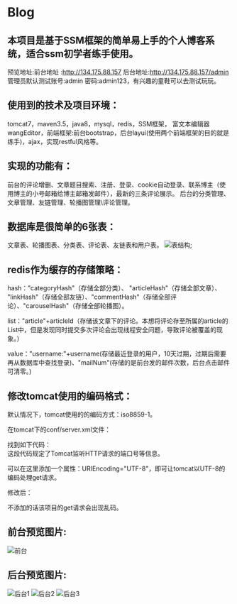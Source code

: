 # Blog
## 本项目是基于SSM框架的简单易上手的个人博客系统，适合ssm初学者练手使用。    
预览地址:前台地址 :http://134.175.88.157 后台地址:http://134.175.88.157/admin    管理员默认测试账号:admin 密码:admin123，有兴趣的童鞋可以去测试玩玩。

## 使用到的技术及项目环境：
tomcat7，maven3.5，java8，mysql，redis，SSM框架， 富文本编辑器wangEditor，前端框架:前台bootstrap，后台layui(使用两个前端框架的目的就是练手)，ajax，实现restful风格等。

## 实现的功能有：
前台的评论增删、文章题目搜索、注册、登录、cookie自动登录、联系博主（使用博主的小号邮箱给博主邮箱发邮件），最新的三条评论展示。
后台的分类管理、文章管理、友链管理、轮播图管理\评论管理。

## 数据库是很简单的6张表：
文章表、轮播图表、分类表、评论表、友链表和用户表。
![表结构](https://github.com/frozen-lin/Blog/blob/master/images/%E8%A1%A8%E7%BB%93%E6%9E%84.png);
## redis作为缓存的存储策略：
hash："categoryHash"（存储全部分类）、 "articleHash"（存储全部文章）、 "linkHash"（存储全部友链）、"commentHash"（存储全部评论）、"carouselHash"（存储全部轮播图）。

list："article"+articleId（存储该文章下的评论。本想将评论存至所属的article的List中，但是发现同时提交多次评论会出现线程安全问题，导致评论被覆盖的现象。）

value："username:"+username(存储最近登录的用户，10天过期，过期后需要再从数据库中查找登录)、"mailNum"(存储的是前台发的邮件次数，后台点击邮件可清零。)

## 修改tomcat使用的编码格式：

默认情况下，tomcat使用的的编码方式：iso8859-1。

在tomcat下的conf/server.xml文件：

找到如下代码：    
<Connector port="8080" protocol="HTTP/1.1" connectionTimeout="20000" redirectPort="8443" />
这段代码规定了Tomcat监听HTTP请求的端口号等信息。

可以在这里添加一个属性：URIEncoding="UTF-8"，即可让tomcat以UTF-8的编码处理get请求。

修改后：
<Connector port="8080"  protocol="HTTP/1.1" connectionTimeout="20000" redirectPort="8443" URIEncoding="UTF-8" />

不添加的话该项目的get请求会出现乱码。
## 前台预览图片:
![前台](https://github.com/frozen-lin/Blog/blob/master/images/%E5%89%8D%E5%8F%B0.png)
## 后台预览图片:
![后台1](https://github.com/frozen-lin/Blog/blob/master/images/%E5%90%8E%E5%8F%B01.png)
![后台2](https://github.com/frozen-lin/Blog/blob/master/images/%E5%90%8E%E5%8F%B02.png)
![后台3](https://github.com/frozen-lin/Blog/blob/master/images/%E5%90%8E%E5%8F%B03.png)
